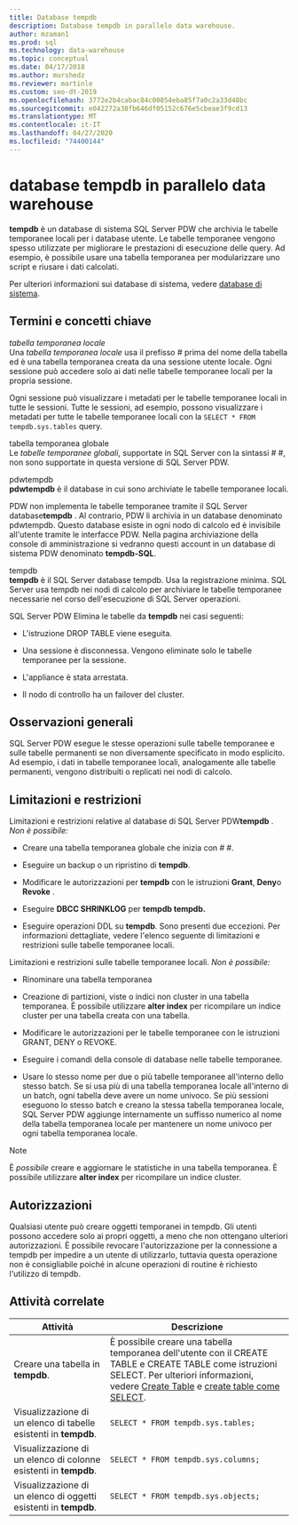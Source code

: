 ```yaml
---
title: Database tempdb
description: Database tempdb in parallelo data warehouse.
author: mzaman1
ms.prod: sql
ms.technology: data-warehouse
ms.topic: conceptual
ms.date: 04/17/2018
ms.author: murshedz
ms.reviewer: martinle
ms.custom: seo-dt-2019
ms.openlocfilehash: 3772e2b4cabac84c00854eba85f7a0c2a33d48bc
ms.sourcegitcommit: e042272a38fb646df05152c676e5cbeae3f9cd13
ms.translationtype: MT
ms.contentlocale: it-IT
ms.lasthandoff: 04/27/2020
ms.locfileid: "74400144"
---
```

# <a name="tempdb-database-in-parallel-data-warehouse"></a>database tempdb in parallelo data warehouse
**tempdb** è un database di sistema SQL Server PDW che archivia le tabelle temporanee locali per i database utente. Le tabelle temporanee vengono spesso utilizzate per migliorare le prestazioni di esecuzione delle query. Ad esempio, è possibile usare una tabella temporanea per modularizzare uno script e riusare i dati calcolati.  
  
Per ulteriori informazioni sui database di sistema, vedere [database di sistema](system-databases.md).  
  
## <a name="key-terms-and-concepts"></a><a name="Basics"></a>Termini e concetti chiave  
*tabella temporanea locale*  
Una *tabella temporanea locale* usa il prefisso # prima del nome della tabella ed è una tabella temporanea creata da una sessione utente locale. Ogni sessione può accedere solo ai dati nelle tabelle temporanee locali per la propria sessione.  
  
Ogni sessione può visualizzare i metadati per le tabelle temporanee locali in tutte le sessioni. Tutte le sessioni, ad esempio, possono visualizzare i metadati per tutte le tabelle temporanee locali con la `SELECT * FROM tempdb.sys.tables` query.  
  
tabella temporanea globale  
Le *tabelle temporanee globali*, supportate in SQL Server con la sintassi # #, non sono supportate in questa versione di SQL Server PDW.  
  
pdwtempdb  
**pdwtempdb** è il database in cui sono archiviate le tabelle temporanee locali.  
  
PDW non implementa le tabelle temporanee tramite il SQL Server database**tempdb** . Al contrario, PDW li archivia in un database denominato pdwtempdb. Questo database esiste in ogni nodo di calcolo ed è invisibile all'utente tramite le interfacce PDW. Nella pagina archiviazione della console di amministrazione si vedranno questi account in un database di sistema PDW denominato **tempdb-SQL**.  
  
tempdb  
**tempdb** è il SQL Server database tempdb. Usa la registrazione minima. SQL Server usa tempdb nei nodi di calcolo per archiviare le tabelle temporanee necessarie nel corso dell'esecuzione di SQL Server operazioni.  
  
SQL Server PDW Elimina le tabelle da **tempdb** nei casi seguenti:  
  
-   L'istruzione DROP TABLE viene eseguita.  
  
-   Una sessione è disconnessa. Vengono eliminate solo le tabelle temporanee per la sessione.  
  
-   L'appliance è stata arrestata.  
  
-   Il nodo di controllo ha un failover del cluster.  
  
## <a name="general-remarks"></a>Osservazioni generali  
SQL Server PDW esegue le stesse operazioni sulle tabelle temporanee e sulle tabelle permanenti se non diversamente specificato in modo esplicito. Ad esempio, i dati in tabelle temporanee locali, analogamente alle tabelle permanenti, vengono distribuiti o replicati nei nodi di calcolo.  
  
## <a name="limitations-and-restrictions"></a><a name="LimitationsRestrictions"></a>Limitazioni e restrizioni  
Limitazioni e restrizioni relative al database di SQL Server PDW**tempdb** . *Non è possibile:*  
  
-   Creare una tabella temporanea globale che inizia con # #.  
  
-   Eseguire un backup o un ripristino di **tempdb**.  
  
-   Modificare le autorizzazioni per **tempdb** con le istruzioni **Grant**, **Deny**o **Revoke** .  
  
-   Eseguire **DBCC SHRINKLOG** per **tempdb tempdb.**  
  
-   Eseguire operazioni DDL su **tempdb**. Sono presenti due eccezioni. Per informazioni dettagliate, vedere l'elenco seguente di limitazioni e restrizioni sulle tabelle temporanee locali.  
  
Limitazioni e restrizioni sulle tabelle temporanee locali. *Non è possibile:*  
  
-   Rinominare una tabella temporanea  
  
-   Creazione di partizioni, viste o indici non cluster in una tabella temporanea. È possibile utilizzare **alter index** per ricompilare un indice cluster per una tabella creata con una tabella.  
  
-   Modificare le autorizzazioni per le tabelle temporanee con le istruzioni GRANT, DENY o REVOKE.  
  
-   Eseguire i comandi della console di database nelle tabelle temporanee.  
  
-   Usare lo stesso nome per due o più tabelle temporanee all'interno dello stesso batch. Se si usa più di una tabella temporanea locale all'interno di un batch, ogni tabella deve avere un nome univoco. Se più sessioni eseguono lo stesso batch e creano la stessa tabella temporanea locale, SQL Server PDW aggiunge internamente un suffisso numerico al nome della tabella temporanea locale per mantenere un nome univoco per ogni tabella temporanea locale.  
  
> [!NOTE]  
> È *possibile* creare e aggiornare le statistiche in una tabella temporanea. È possibile utilizzare **alter index** per ricompilare un indice cluster.  
  
## <a name="permissions"></a>Autorizzazioni  
Qualsiasi utente può creare oggetti temporanei in tempdb. Gli utenti possono accedere solo ai propri oggetti, a meno che non ottengano ulteriori autorizzazioni. È possibile revocare l'autorizzazione per la connessione a tempdb per impedire a un utente di utilizzarlo, tuttavia questa operazione non è consigliabile poiché in alcune operazioni di routine è richiesto l'utilizzo di tempdb.  
  
## <a name="related-tasks"></a><a name="RelatedTasks"></a>Attività correlate  
  
|Attività|Descrizione|  
|---------|---------------|  
|Creare una tabella in **tempdb**.|È possibile creare una tabella temporanea dell'utente con il CREATE TABLE e CREATE TABLE come istruzioni SELECT. Per ulteriori informazioni, vedere [Create Table](../t-sql/statements/create-table-azure-sql-data-warehouse.md) e [create table come SELECT](../t-sql/statements/create-table-as-select-azure-sql-data-warehouse.md).|  
|Visualizzazione di un elenco di tabelle esistenti in **tempdb**.|`SELECT * FROM tempdb.sys.tables;`|  
|Visualizzazione di un elenco di colonne esistenti in **tempdb**.|`SELECT * FROM tempdb.sys.columns;`|  
|Visualizzazione di un elenco di oggetti esistenti in **tempdb**.|`SELECT * FROM tempdb.sys.objects;`|  
  
<!-- MISSING LINKS 
## See Also  
[Common Metadata Query Examples &#40;SQL Server PDW&#41;](../sqlpdw/common-metadata-query-examples-sql-server-pdw.md)  
-->
  
